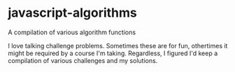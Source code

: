 # javascript-algorithms
A compilation of various algorithm functions 

I love talking challenge problems. Sometimes these are for fun, othertimes it might be required by a course I'm taking. Regardless, I figured I'd keep a compilation of various challenges and my solutions. 
